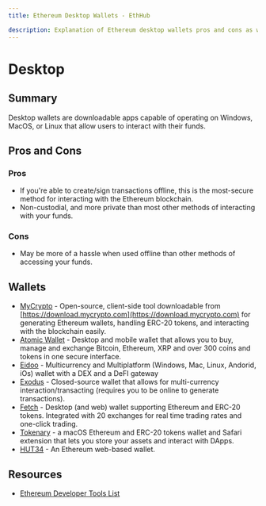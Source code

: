 ```yaml
---
title: Ethereum Desktop Wallets - EthHub

description: Explanation of Ethereum desktop wallets pros and cons as well as a list of applications.
---
```


# Desktop

## Summary

Desktop wallets are downloadable apps capable of operating on Windows, MacOS, or Linux that allow users to interact with their funds.

## Pros and Cons

### Pros

* If you're able to create/sign transactions offline, this is the most-secure method for interacting with the Ethereum blockchain.
* Non-custodial, and more private than most other methods of interacting with your funds.

### Cons

* May be more of a hassle when used offline than other methods of accessing your funds.

## Wallets

* [MyCrypto](https://github.com/MyCryptoHQ) - Open-source, client-side tool downloadable from [https://download.mycrypto.com](https://download.mycrypto.com) for generating Ethereum wallets, handling ERC-20 tokens, and interacting with the blockchain easily.
* [Atomic Wallet](https://atomicwallet.io) - Desktop and mobile wallet that allows you to buy, manage and exchange Bitcoin, Ethereum, XRP and over 300 coins and tokens in one secure interface.
* [Eidoo](https://eidoo.io/) - Multicurrency and Multiplatform \(Windows, Mac, Linux, Andorid, iOs\) wallet with a DEX and a DeFI gateway
* [Exodus](https://exodus.io) - Closed-source wallet that allows for multi-currency interaction/transacting \(requires you to be online to generate transactions\).
* [Fetch](https://hellofetch.co/download) - Desktop \(and web\) wallet supporting Ethereum and ERC-20 tokens. Integrated with 20 exchanges for real time trading rates and one-click trading.
* [Tokenary](https://tokenary.io/masos) - a macOS Ethereum and ERC-20 tokens wallet and Safari extension that lets you store your assets and interact with DApps.
* [HUT34](https://wallet.hut34.io/) - An Ethereum web-based wallet.


## Resources

* [Ethereum Developer Tools List](https://github.com/ConsenSys/ethereum-developer-tools-list/blob/master/EcosystemResources.md)
